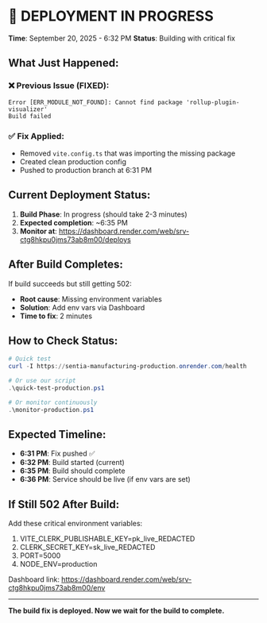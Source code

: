 # 🔄 DEPLOYMENT IN PROGRESS

**Time**: September 20, 2025 - 6:32 PM
**Status**: Building with critical fix

## What Just Happened:

### ❌ Previous Issue (FIXED):
```
Error [ERR_MODULE_NOT_FOUND]: Cannot find package 'rollup-plugin-visualizer'
Build failed
```

### ✅ Fix Applied:
- Removed `vite.config.ts` that was importing the missing package
- Created clean production config
- Pushed to production branch at 6:31 PM

## Current Deployment Status:

1. **Build Phase**: In progress (should take 2-3 minutes)
2. **Expected completion**: ~6:35 PM
3. **Monitor at**: https://dashboard.render.com/web/srv-ctg8hkpu0jms73ab8m00/deploys

## After Build Completes:

If build succeeds but still getting 502:
- **Root cause**: Missing environment variables
- **Solution**: Add env vars via Dashboard
- **Time to fix**: 2 minutes

## How to Check Status:

```powershell
# Quick test
curl -I https://sentia-manufacturing-production.onrender.com/health

# Or use our script
.\quick-test-production.ps1

# Or monitor continuously
.\monitor-production.ps1
```

## Expected Timeline:

- **6:31 PM**: Fix pushed ✅
- **6:32 PM**: Build started (current)
- **6:35 PM**: Build should complete
- **6:36 PM**: Service should be live (if env vars are set)

## If Still 502 After Build:

Add these critical environment variables:
1. VITE_CLERK_PUBLISHABLE_KEY=pk_live_REDACTED
2. CLERK_SECRET_KEY=sk_live_REDACTED
3. PORT=5000
4. NODE_ENV=production

Dashboard link: https://dashboard.render.com/web/srv-ctg8hkpu0jms73ab8m00/env

---

**The build fix is deployed. Now we wait for the build to complete.**

